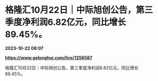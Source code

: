 # 格隆汇10月22日｜中际旭创公告，第三季度净利润6.82亿元，同比增长89.45%。

**2023-10-22 08:07**

**https://www.gelonghui.com/live/1256587**

格隆汇10月22日｜中际旭创公告，第三季度净利润6.82亿元，同比增长89.45%。
